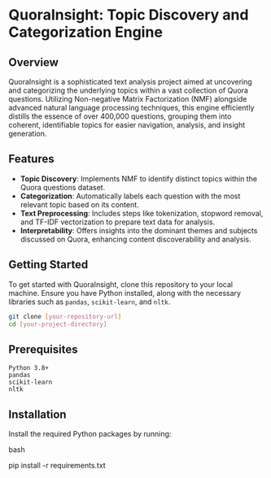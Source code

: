 # QuoraInsight: Topic Discovery and Categorization Engine

## Overview
QuoraInsight is a sophisticated text analysis project aimed at uncovering and categorizing the underlying topics within a vast collection of Quora questions. Utilizing Non-negative Matrix Factorization (NMF) alongside advanced natural language processing techniques, this engine efficiently distills the essence of over 400,000 questions, grouping them into coherent, identifiable topics for easier navigation, analysis, and insight generation.

## Features
- **Topic Discovery**: Implements NMF to identify distinct topics within the Quora questions dataset.
- **Categorization**: Automatically labels each question with the most relevant topic based on its content.
- **Text Preprocessing**: Includes steps like tokenization, stopword removal, and TF-IDF vectorization to prepare text data for analysis.
- **Interpretability**: Offers insights into the dominant themes and subjects discussed on Quora, enhancing content discoverability and analysis.

## Getting Started
To get started with QuoraInsight, clone this repository to your local machine. Ensure you have Python installed, along with the necessary libraries such as `pandas`, `scikit-learn`, and `nltk`.

```bash
git clone [your-repository-url]
cd [your-project-directory]
```

## Prerequisites


    Python 3.8+
    pandas
    scikit-learn
    nltk

## Installation

Install the required Python packages by running:

bash

pip install -r requirements.txt



